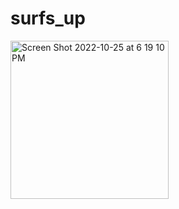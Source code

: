 # surfs_up

<img width="253" alt="Screen Shot 2022-10-25 at 6 19 10 PM" src="https://user-images.githubusercontent.com/112028108/197892946-2f69553b-7209-472b-b7d8-1d2172fc44a9.png">
